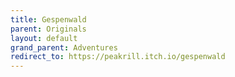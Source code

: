 ```yaml
---
title: Gespenwald
parent: Originals
layout: default
grand_parent: Adventures
redirect_to: https://peakrill.itch.io/gespenwald
---
```

